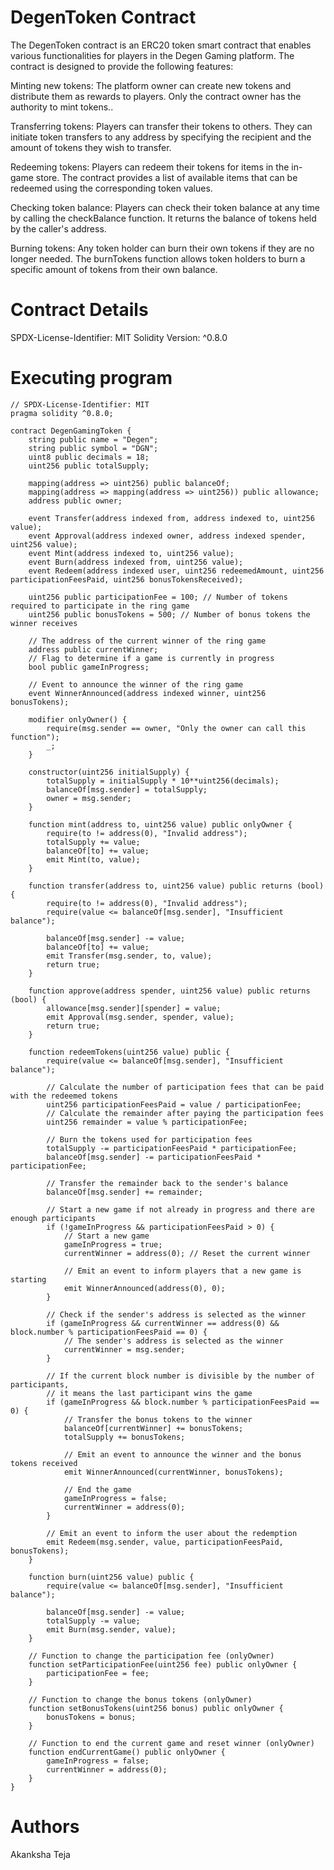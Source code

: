 # DegenToken Contract
The DegenToken contract is an ERC20 token smart contract that enables various functionalities for players in the Degen Gaming platform. The contract is designed to provide the following features:

Minting new tokens: The platform owner can create new tokens and distribute them as rewards to players. Only the contract owner has the authority to mint tokens..

Transferring tokens: Players can transfer their tokens to others. They can initiate token transfers to any address by specifying the recipient and the amount of tokens they wish to transfer.

Redeeming tokens: Players can redeem their tokens for items in the in-game store. The contract provides a list of available items that can be redeemed using the corresponding token values.

Checking token balance: Players can check their token balance at any time by calling the checkBalance function. It returns the balance of tokens held by the caller's address.

Burning tokens: Any token holder can burn their own tokens if they are no longer needed. The burnTokens function allows token holders to burn a specific amount of tokens from their own balance.

# Contract Details
SPDX-License-Identifier: MIT Solidity Version: ^0.8.0

# Executing program
```
// SPDX-License-Identifier: MIT
pragma solidity ^0.8.0;

contract DegenGamingToken {
    string public name = "Degen";
    string public symbol = "DGN";
    uint8 public decimals = 18;
    uint256 public totalSupply;

    mapping(address => uint256) public balanceOf;
    mapping(address => mapping(address => uint256)) public allowance;
    address public owner;

    event Transfer(address indexed from, address indexed to, uint256 value);
    event Approval(address indexed owner, address indexed spender, uint256 value);
    event Mint(address indexed to, uint256 value);
    event Burn(address indexed from, uint256 value);
    event Redeem(address indexed user, uint256 redeemedAmount, uint256 participationFeesPaid, uint256 bonusTokensReceived);

    uint256 public participationFee = 100; // Number of tokens required to participate in the ring game
    uint256 public bonusTokens = 500; // Number of bonus tokens the winner receives

    // The address of the current winner of the ring game
    address public currentWinner;
    // Flag to determine if a game is currently in progress
    bool public gameInProgress;

    // Event to announce the winner of the ring game
    event WinnerAnnounced(address indexed winner, uint256 bonusTokens);

    modifier onlyOwner() {
        require(msg.sender == owner, "Only the owner can call this function");
        _;
    }

    constructor(uint256 initialSupply) {
        totalSupply = initialSupply * 10**uint256(decimals);
        balanceOf[msg.sender] = totalSupply;
        owner = msg.sender;
    }

    function mint(address to, uint256 value) public onlyOwner {
        require(to != address(0), "Invalid address");
        totalSupply += value;
        balanceOf[to] += value;
        emit Mint(to, value);
    }

    function transfer(address to, uint256 value) public returns (bool) {
        require(to != address(0), "Invalid address");
        require(value <= balanceOf[msg.sender], "Insufficient balance");

        balanceOf[msg.sender] -= value;
        balanceOf[to] += value;
        emit Transfer(msg.sender, to, value);
        return true;
    }

    function approve(address spender, uint256 value) public returns (bool) {
        allowance[msg.sender][spender] = value;
        emit Approval(msg.sender, spender, value);
        return true;
    }

    function redeemTokens(uint256 value) public {
        require(value <= balanceOf[msg.sender], "Insufficient balance");

        // Calculate the number of participation fees that can be paid with the redeemed tokens
        uint256 participationFeesPaid = value / participationFee;
        // Calculate the remainder after paying the participation fees
        uint256 remainder = value % participationFee;

        // Burn the tokens used for participation fees
        totalSupply -= participationFeesPaid * participationFee;
        balanceOf[msg.sender] -= participationFeesPaid * participationFee;

        // Transfer the remainder back to the sender's balance
        balanceOf[msg.sender] += remainder;

        // Start a new game if not already in progress and there are enough participants
        if (!gameInProgress && participationFeesPaid > 0) {
            // Start a new game
            gameInProgress = true;
            currentWinner = address(0); // Reset the current winner

            // Emit an event to inform players that a new game is starting
            emit WinnerAnnounced(address(0), 0);
        }

        // Check if the sender's address is selected as the winner
        if (gameInProgress && currentWinner == address(0) && block.number % participationFeesPaid == 0) {
            // The sender's address is selected as the winner
            currentWinner = msg.sender;
        }

        // If the current block number is divisible by the number of participants,
        // it means the last participant wins the game
        if (gameInProgress && block.number % participationFeesPaid == 0) {
            // Transfer the bonus tokens to the winner
            balanceOf[currentWinner] += bonusTokens;
            totalSupply += bonusTokens;

            // Emit an event to announce the winner and the bonus tokens received
            emit WinnerAnnounced(currentWinner, bonusTokens);

            // End the game
            gameInProgress = false;
            currentWinner = address(0);
        }

        // Emit an event to inform the user about the redemption
        emit Redeem(msg.sender, value, participationFeesPaid, bonusTokens);
    }

    function burn(uint256 value) public {
        require(value <= balanceOf[msg.sender], "Insufficient balance");

        balanceOf[msg.sender] -= value;
        totalSupply -= value;
        emit Burn(msg.sender, value);
    }

    // Function to change the participation fee (onlyOwner)
    function setParticipationFee(uint256 fee) public onlyOwner {
        participationFee = fee;
    }

    // Function to change the bonus tokens (onlyOwner)
    function setBonusTokens(uint256 bonus) public onlyOwner {
        bonusTokens = bonus;
    }

    // Function to end the current game and reset winner (onlyOwner)
    function endCurrentGame() public onlyOwner {
        gameInProgress = false;
        currentWinner = address(0);
    }
}

```
# Authors
Akanksha Teja
